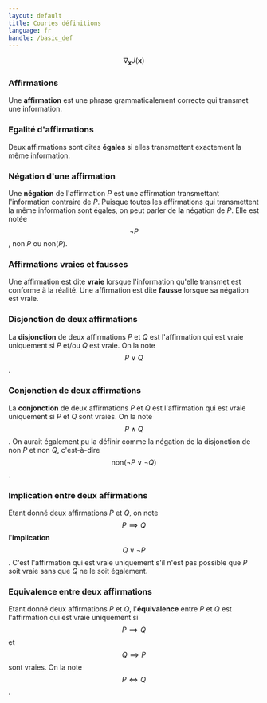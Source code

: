 ```yaml
---
layout: default
title: Courtes définitions
language: fr
handle: /basic_def
---
```


<script src="https://cdn.mathjax.org/mathjax/latest/MathJax.js?config=TeX-AMS-MML_HTMLorMML" type="text/javascript"></script>

$$ \nabla_\boldsymbol{x} J(\boldsymbol{x}) $$

### Affirmations
Une **affirmation** est une phrase grammaticalement correcte qui transmet une information.

### Egalité d'affirmations
Deux affirmations sont dites **égales** si elles transmettent exactement la même information.

### Négation d'une affirmation
Une **négation** de l'affirmation _P_ est une affirmation transmettant l'information contraire de _P_. Puisque toutes les affirmations qui transmettent la même information sont égales, on peut parler de **la** négation de _P_. Elle est notée $$\neg P$$, non _P_ ou non(_P_).

### Affirmations vraies et fausses
Une affirmation est dite **vraie** lorsque l'information qu'elle transmet est conforme à la réalité. Une affirmation est dite **fausse** lorsque sa négation est vraie.

### Disjonction de deux affirmations
La **disjonction** de deux affirmations _P_ et _Q_ est l'affirmation qui est vraie uniquement si _P_ et/ou _Q_ est vraie. On la note $$P \lor Q$$.

### Conjonction de deux affirmations
La **conjonction** de deux affirmations _P_ et _Q_ est l'affirmation qui est vraie uniquement si _P_ et _Q_ sont vraies. On la note $$P \land Q$$. On aurait également pu la définir comme la négation de la disjonction de non _P_ et non _Q_, c'est-à-dire $$\text{non}(\neg P \lor \neg Q)$$.

### Implication entre deux affirmations
Etant donné deux affirmations _P_ et _Q_, on note $$P \implies Q$$ l'**implication** $$Q \lor \neg P$$. C'est l'affirmation qui est vraie uniquement s'il n'est pas possible que _P_ soit vraie sans que _Q_ ne le soit également.

### Equivalence entre deux affirmations
Etant donné deux affirmations _P_ et _Q_, l'**équivalence** entre _P_ et _Q_ est l'affirmation qui est vraie uniquement si $$P \implies Q$$ et $$Q \implies P$$ sont vraies. On la note $$P \iff Q$$.
